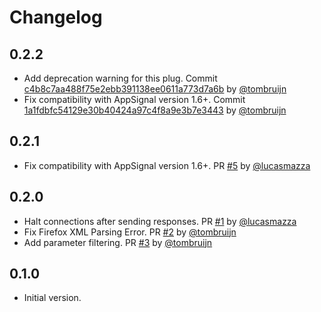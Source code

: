 # Changelog

## 0.2.2

- Add deprecation warning for this plug. Commit [c4b8c7aa488f75e2ebb391138ee0611a773d7a6b](https://github.com/tombruijn/appsignal-elixir_js_plug/commit/c4b8c7aa488f75e2ebb391138ee0611a773d7a6b) by [@tombruijn](https://github.com/tombruijn)
- Fix compatibility with AppSignal version 1.6+. Commit [1a1fdbfc54129e30b40424a97c4f8a9e3b7e3443](https://github.com/tombruijn/appsignal-elixir_js_plug/commit/1a1fdbfc54129e30b40424a97c4f8a9e3b7e3443) by [@tombruijn](https://github.com/tombruijn)

## 0.2.1

- Fix compatibility with AppSignal version 1.6+. PR [#5](https://github.com/tombruijn/appsignal-elixir_js_plug/pull/5) by [@lucasmazza](https://github.com/lucasmazza)

## 0.2.0

- Halt connections after sending responses. PR [#1](https://github.com/tombruijn/appsignal-elixir_js_plug/pull/1) by [@lucasmazza](https://github.com/lucasmazza)
- Fix Firefox XML Parsing Error. PR [#2](https://github.com/tombruijn/appsignal-elixir_js_plug/pull/2) by [@tombruijn](https://github.com/tombruijn)
- Add parameter filtering. PR [#3](https://github.com/tombruijn/appsignal-elixir_js_plug/pull/3) by [@tombruijn](https://github.com/tombruijn)

## 0.1.0

- Initial version.

